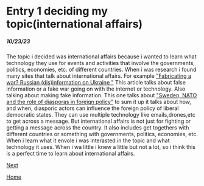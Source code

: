 # Entry 1 deciding my topic(international affairs)
##### 10/23/23

The topic i decided was international affairs because i wanted to learn what technology they use for events and activities that involve the governments, politics, economies, etc. of different countries. When i was research i found many sites that talk about international affairs. For example ["Fabricating a war? Russian (dis)information on Ukraine "](https://academic.oup.com/ia/article/99/5/2015/7239803?searchresult=1) This article talks about false information or a fake war going on with the internet or technology. Also talking about making fake information. This one talks about ["Sweden, NATO and the role of diasporas in foreign policy"](https://academic.oup.com/ia/advance-article/doi/10.1093/ia/iiad239/7284498?searchresult=1) to sum it up it talks about how, and when, diasporic actors can influence the foreign policy of liberal democratic states. They can use multiple technology like emails,drones,etc to get across a message. But international affairs is not just for fighting or getting a message across the country. It also includes get togethers with different countries or something with governments, politics, economies, etc. When i learn what it envole i was interasted in the topic and what technology it uses. When i wa little i knew a little but not a lot, so i think this is a perfect time to learn about international affairs.
                                                                                        
[Next](entry02.md)

[Home](../README.md)
